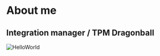 # About me  
## Integration manager / TPM Dragonball


![HelloWorld](https://www.plantuml.com/plantuml/png/SoWkIImgAStDKV18pSd93yyloadXAixEp2j8B4hCLGWkgSn9LIWkASfC1Yb2baajB4tDIqxrJIqkJanFTSp9JC_BJSqhKKW64gb5N8uAkdOAJWfM47CLm0Oh0aLjT26YcOfS3gbvAK130G00 "HelloWorld")

<!--
**JoakimCarlsson1/JoakimCarlsson1** is a ✨ _special_ ✨ repository because its `README.md` (this file) appears on your GitHub profile.

Here are some ideas to get you started:

- 🔭 I’m currently working on ...
- 🌱 I’m currently learning ...
- 👯 I’m looking to collaborate on ...
- 🤔 I’m looking for help with ...
- 💬 Ask me about ...
- 📫 How to reach me: ...
- 😄 Pronouns: ...
- ⚡ Fun fact: ...
-->
